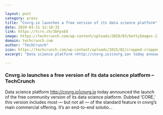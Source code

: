 ```yaml
---

layout: post
category: press
title: "Cnvrg.io launches a free version of its data science platform"
date: 2020-03-31 12:10:32
link: https://tcrn.ch/3bFpsE8
image: https://techcrunch.com/wp-content/uploads/2020/03/GettyImages-1173239906.jpg?w=711
domain: techcrunch.com
author: "TechCrunch"
icon: https://techcrunch.com/wp-content/uploads/2015/02/cropped-cropped-favicon-gradient.png?w=180
excerpt: "Data science platform <http://cnvrg.io|cnvrg.io> today announced the launch of the free community version of its data science platform. Dubbed ‘CORE,’ this version includes most — but not all — of the standard feature in cnvrg’s main commercial offering. It’s an end-to-end solutio…"

---
```


### Cnvrg.io launches a free version of its data science platform – TechCrunch

Data science platform <http://cnvrg.io|cnvrg.io> today announced the launch of the free community version of its data science platform. Dubbed ‘CORE,’ this version includes most — but not all — of the standard feature in cnvrg’s main commercial offering. It’s an end-to-end solutio…